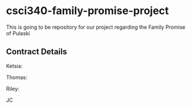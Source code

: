 # csci340-family-promise-project
This is going to be repository for our project regarding the Family Promise of Pulaski

## Contract Details

Ketsia:

Thomas:

Riley:


JC